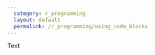 ```yaml
---
  category: r_programming
  layout: default
  permalink: /r_programming/using_code_blocks
---
```


Text
